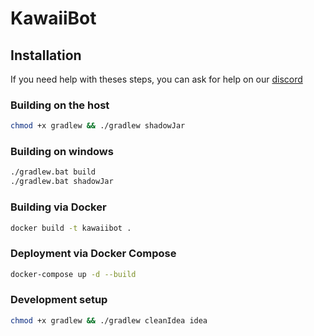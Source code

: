 # KawaiiBot

## Installation

If you need help with theses steps, you can ask for help on our [discord](https://discord.gg/wGwgWJW)

### Building on the host
```bash
chmod +x gradlew && ./gradlew shadowJar
```

### Building on windows
```bash
./gradlew.bat build
./gradlew.bat shadowJar
```


### Building via Docker
```bash
docker build -t kawaiibot .
```

### Deployment via Docker Compose
```bash
docker-compose up -d --build
```

### Development setup
```bash
chmod +x gradlew && ./gradlew cleanIdea idea
```

